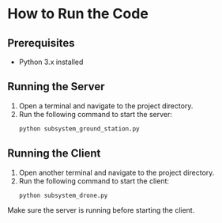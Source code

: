 # How to Run the Code

## Prerequisites

- Python 3.x installed

## Running the Server

1. Open a terminal and navigate to the project directory.
2. Run the following command to start the server:
    ```bash
    python subsystem_ground_station.py
    ```

## Running the Client

1. Open another terminal and navigate to the project directory.
2. Run the following command to start the client:
    ```bash
    python subsystem_drone.py
    ```

Make sure the server is running before starting the client.

